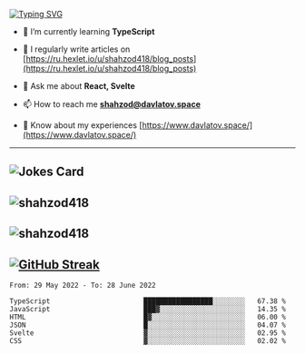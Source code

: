 [![Typing SVG](https://readme-typing-svg.herokuapp.com?font=Turret+Road&height=30&lines=HI!+I%60m+Frontend+Developer)](https://git.io/typing-svg)

- 🌱 I’m currently learning **TypeScript**

- 📝 I regularly write articles on [https://ru.hexlet.io/u/shahzod418/blog_posts](https://ru.hexlet.io/u/shahzod418/blog_posts)

- 💬 Ask me about **React, Svelte**

- 📫 How to reach me **shahzod@davlatov.space**

- 📄 Know about my experiences [https://www.davlatov.space/](https://www.davlatov.space/)

---
![Jokes Card](https://readme-jokes.vercel.app/api?theme=radical)
---
![shahzod418](https://github-readme-stats.vercel.app/api/top-langs?username=shahzod418&show_icons=true&theme=radical&locale=en&layout=compact)
---
![shahzod418](https://github-readme-stats.vercel.app/api?username=shahzod418&show_icons=true&theme=radical&locale=en&count_private=true)
---
[![GitHub Streak](http://github-readme-streak-stats.herokuapp.com?user=shahzod418&theme=radical&date_format=M%20j%5B%2C%20Y%5D)](https://git.io/streak-stats)
---
<!--START_SECTION:waka-->

```text
From: 29 May 2022 - To: 28 June 2022

TypeScript                       █████████████████░░░░░░░░   67.38 %
JavaScript                       ███▓░░░░░░░░░░░░░░░░░░░░░   14.35 %
HTML                             █▓░░░░░░░░░░░░░░░░░░░░░░░   06.00 %
JSON                             █░░░░░░░░░░░░░░░░░░░░░░░░   04.07 %
Svelte                           ▓░░░░░░░░░░░░░░░░░░░░░░░░   02.95 %
CSS                              ▓░░░░░░░░░░░░░░░░░░░░░░░░   02.02 %
```

<!--END_SECTION:waka-->
